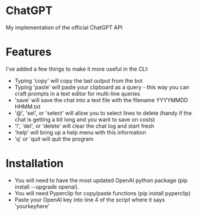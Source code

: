 # ChatGPT
My implementation of the official ChatGPT API

# Features
I've added a few things to make it more useful in the CLI:
- Typing 'copy' will copy the last output from the bot
- Typing 'paste' will paste your clipboard as a query - this way you can craft prompts in a text editor for multi-line queries
- 'save' will save the chat into a text file with the filename YYYYMMDD HHMM.txt
- '@', 'sel', or 'select' will allow you to select lines to delete (handy if the chat is getting a bit long and you want to save on costs)
- '!', 'del', or 'delete' will clear the chat log and start fresh
- 'help' will bring up a help menu with this information
- 'q' or 'quit will quit the program

# Installation
- You will need to have the most updated OpenAI python package (pip install --upgrade openai).
- You will need Pyperclip for copy/paste functions (pip install pyperclip)
- Paste your OpenAI key into line 4 of the script where it says 'yourkeyhere'

